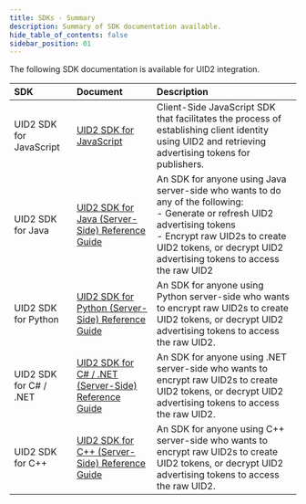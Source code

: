 ```yaml
---
title: SDKs - Summary
description: Summary of SDK documentation available.
hide_table_of_contents: false
sidebar_position: 01
---
```


<!-- This guide includes the following information:

- [SDKs](#sdks)
- [SDK Functionality](#sdk-functionality)
# SDKs -->

The following SDK documentation is available for UID2 integration. 

| SDK | Document | Description |
| :--- | :--- | :--- |
|UID2 SDK for JavaScript | [UID2 SDK for JavaScript](client-side-identity.md) | Client-Side JavaScript SDK that facilitates the process of establishing client identity using UID2 and retrieving advertising tokens for publishers. |
|UID2 SDK for Java | [UID2 SDK for Java (Server-Side) Reference Guide](uid2-sdk-ref-java.md) | An SDK for anyone using Java server-side who wants to do any of the following:<br/>- Generate or refresh UID2 advertising tokens<br/>- Encrypt raw UID2s to create UID2 tokens, or decrypt UID2 advertising tokens to access the raw UID2 |
|UID2 SDK for Python | [UID2 SDK for Python (Server-Side) Reference Guide](uid2-sdk-ref-python.md) | An SDK for anyone using Python server-side who wants to encrypt raw UID2s to create UID2 tokens, or decrypt UID2 advertising tokens to access the raw UID2. |
|UID2 SDK for C# / .NET | [UID2 SDK for C# / .NET (Server-Side) Reference Guide](uid2-sdk-ref-csharp-dotnet.md) | An SDK for anyone using .NET server-side who wants to encrypt raw UID2s to create UID2 tokens, or decrypt UID2 advertising tokens to access the raw UID2. |
|UID2 SDK for C++ | [UID2 SDK for C++ (Server-Side) Reference Guide](uid2-sdk-ref-cplusplus.md) | An SDK for anyone using C++ server-side who wants to encrypt raw UID2s to create UID2 tokens, or decrypt UID2 advertising tokens to access the raw UID2. |

<!-- # SDK Functionality

The following table summarizes the functionality available with each SDK.

| SDK | Client or Server | Encrypt Raw UID2 to UID2 Token | Decrypt UID2 Token | Generate UID2 Token from DII | Refresh UID2 Token |
| :--- | :--- |  :--- | :--- | :--- | :--- |
|UID2 SDK for JavaScript | Client-Side | No | No | No | Yes |
|UID2 SDK for Java | Server-Side | Yes | Yes | Yes | Yes |
|UID2 SDK for Python | Server-Side | Yes | Yes | No | No |
|UID2 SDK for C# / .NET | Server-Side | Yes | Yes | No | No |
|UID2 SDK for C++ | Server-Side | Yes | Yes | No | No |
 -->